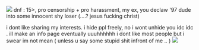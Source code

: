 ![](https://files.catbox.moe/dvdewu.gif)
dnf : 15>, pro censorship + pro harassment, my ex, you declaw '97 dude into some innocent shy loser (....? jesus fucking christ)

i dont like sharing my interests. i hide ppl freely, no i wont unhide you idc idc . ill make an info page eventually uuuhhhhhh i dont like most people but i swear im not mean ( unless u say some stupid shit infront of me .. )
![](https://files.catbox.moe/zdp86r.gif)
